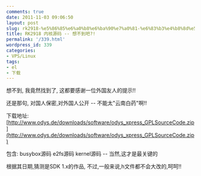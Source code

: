 ```yaml
---
comments: true
date: 2011-11-03 09:06:50
layout: post
slug: rk2918-%e5%86%85%e6%a0%b8%e6%ba%90%e7%a0%81-%e6%83%b3%e4%b8%8d%e5%88%b0%e5%90%a7
title: RK2918 内核源码 -- 想不到吧?!
permalink: '/339.html'
wordpress_id: 339
categories:
- VPS/Linux
tags:
- el
- 下载
---
```


想不到, 我竟然找到了, 这都要感谢一位外国友人的提示!!

还是那句, 对国人保密,对外国人公开 -- 不能太"云南白药"啊!!

下载地址:
[http://www.odys.de/downloads/software/odys_xpress_GPLSourceCode.zip](http://www.odys.de/downloads/software/odys_xpress_GPLSourceCode.zip)

包含:
busybox源码
e2fs源码
kernel源码 -- 当然,这才是最关键的

根据其日期,猜测是SDK 1.x的作品, 不过,一般来说,h文件都不会大改的,呵呵!!
